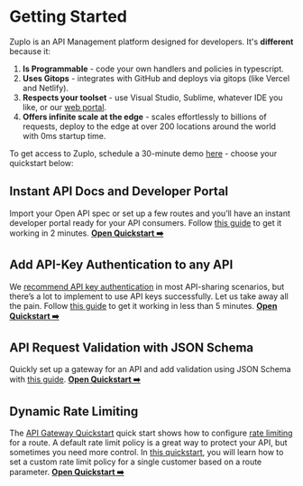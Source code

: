 # Getting Started

Zuplo is an API Management platform designed for developers. It's **different** because it:

1. **Is Programmable** - code your own handlers and policies in typescript.
2. **Uses Gitops** - integrates with GitHub and deploys via gitops (like Vercel and Netlify).
3. **Respects your toolset** - use Visual Studio, Sublime, whatever IDE you like, or our [web portal](https://portal.zuplo.com/signup).
4. **Offers infinite scale at the edge** - scales effortlessly to billions of requests, deploy to the edge at over 200 locations around the world with 0ms startup time.

To get access to Zuplo, schedule a 30-minute demo [here](https://calendly.com/d/dp4-w98-zrg) - choose your quickstart below:

## Instant API Docs and Developer Portal

Import your Open API spec or set up a few routes and you’ll have an instant developer portal ready for your API consumers. Follow [this guide](../quickstarts/add-api-key-auth.md) to get it working in 2 minutes. **[Open Quickstart ➡️](../quickstarts/instant-api-docs-and-dev-portal.md)**

## Add API-Key Authentication to any API

We [recommend API key authentication](/blog/2022/05/03/you-should-be-using-api-keys/) in most API-sharing scenarios, but there’s a lot to implement to use API keys successfully. Let us take away all the pain. Follow [this guide](../quickstarts/add-api-key-auth.md) to get it working in less than 5 minutes. **[Open Quickstart ➡️](../quickstarts/add-api-key-auth.md)**

## API Request Validation with JSON Schema

Quickly set up a gateway for an API and add validation using JSON Schema with [this guide](../quickstarts/validation-and-docs-with-json-schema.md). **[Open Quickstart ➡️](../quickstarts/validation-and-docs-with-json-schema.md)**

## Dynamic Rate Limiting

The [API Gateway Quickstart](../quickstarts/proxy-public-api.md) quick start shows how to configure [rate limiting](../policies/rate-limit-inbound.md) for a route. A default rate limit policy is a great way to protect your API, but sometimes you need more control. In [this quickstart](../quickstarts/per-customer-rate-limits.md), you will learn how to set a custom rate limit policy for a single customer based on a route parameter. **[Open Quickstart ➡️](../quickstarts/per-customer-rate-limits.md)**
